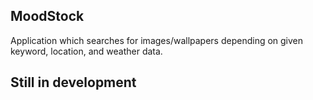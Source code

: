 ## MoodStock

Application which searches for images/wallpapers depending on given keyword, location, and weather data.

## Still in development
